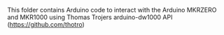 This folder contains Arduino code to interact with the Arduino MKRZERO and MKR1000
using Thomas Trojers arduino-dw1000 API (https://github.com/thotro)
